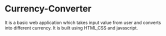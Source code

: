# Currency-Converter
It is a basic web application which takes input value from user and converts into different currency.
It is built using HTML,CSS and javascript.
